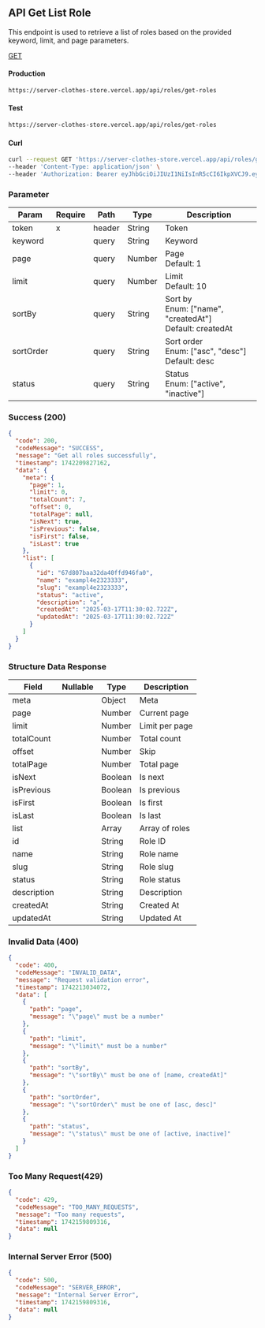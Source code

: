 ## API Get List Role

This endpoint is used to retrieve a list of roles based on the provided keyword, limit, and page parameters.

[GET](#)

#### Production

```bash
https://server-clothes-store.vercel.app/api/roles/get-roles
```

#### Test

```bash
https://server-clothes-store.vercel.app/api/roles/get-roles
```

#### Curl

```bash
curl --request GET 'https://server-clothes-store.vercel.app/api/roles/get-roles' \
--header 'Content-Type: application/json' \
--header 'Authorization: Bearer eyJhbGciOiJIUzI1NiIsInR5cCI6IkpXVCJ9.eyJpZCI6IjY3ZDJhMzMyYzhhMjEzYjA1MDI4MzNjNiIsInR5cGUiOiJVc2VyIiwiaWF0IjoxNzQyMjAxMDU5LCJleHAiOjE3NDIyMDE5NTl9.gsqLAzSlJKDPU3D9gvKg_I42NJ3NhI2d5svf-MYywDo' \
```

### Parameter

| Param     | Require | Path   | Type   | Description                                                  |
| --------- | ------- | ------ | ------ | ------------------------------------------------------------ |
| token     | x       | header | String | Token                                                        |
| keyword   |         | query  | String | Keyword                                                      |
| page      |         | query  | Number | Page<br>Default: 1                                           |
| limit     |         | query  | Number | Limit<br>Default: 10                                         |
| sortBy    |         | query  | String | Sort by<br>Enum: ["name", "createdAt"]<br>Default: createdAt |
| sortOrder |         | query  | String | Sort order<br>Enum: ["asc", "desc"]<br>Default: desc         |
| status    |         | query  | String | Status<br>Enum: ["active", "inactive"]                       |

### Success (200)

```json
{
  "code": 200,
  "codeMessage": "SUCCESS",
  "message": "Get all roles successfully",
  "timestamp": 1742209827162,
  "data": {
    "meta": {
      "page": 1,
      "limit": 0,
      "totalCount": 7,
      "offset": 0,
      "totalPage": null,
      "isNext": true,
      "isPrevious": false,
      "isFirst": false,
      "isLast": true
    },
    "list": [
      {
        "id": "67d807baa32da40ffd946fa0",
        "name": "exampl4e2323333",
        "slug": "exampl4e2323333",
        "status": "active",
        "description": "a",
        "createdAt": "2025-03-17T11:30:02.722Z",
        "updatedAt": "2025-03-17T11:30:02.722Z"
      }
    ]
  }
}
```

### Structure Data Response

| Field       | Nullable | Type    | Description    |
| ----------- | -------- | ------- | -------------- |
| meta        |          | Object  | Meta           |
| page        |          | Number  | Current page   |
| limit       |          | Number  | Limit per page |
| totalCount  |          | Number  | Total count    |
| offset      |          | Number  | Skip           |
| totalPage   |          | Number  | Total page     |
| isNext      |          | Boolean | Is next        |
| isPrevious  |          | Boolean | Is previous    |
| isFirst     |          | Boolean | Is first       |
| isLast      |          | Boolean | Is last        |
| list        |          | Array   | Array of roles |
| id          |          | String  | Role ID        |
| name        |          | String  | Role name      |
| slug        |          | String  | Role slug      |
| status      |          | String  | Role status    |
| description |          | String  | Description    |
| createdAt   |          | String  | Created At     |
| updatedAt   |          | String  | Updated At     |

### Invalid Data (400)

```json
{
  "code": 400,
  "codeMessage": "INVALID_DATA",
  "message": "Request validation error",
  "timestamp": 1742213034072,
  "data": [
    {
      "path": "page",
      "message": "\"page\" must be a number"
    },
    {
      "path": "limit",
      "message": "\"limit\" must be a number"
    },
    {
      "path": "sortBy",
      "message": "\"sortBy\" must be one of [name, createdAt]"
    },
    {
      "path": "sortOrder",
      "message": "\"sortOrder\" must be one of [asc, desc]"
    },
    {
      "path": "status",
      "message": "\"status\" must be one of [active, inactive]"
    }
  ]
}
```

### Too Many Request(429)

```json
{
  "code": 429,
  "codeMessage": "TOO_MANY_REQUESTS",
  "message": "Too many requests",
  "timestamp": 1742159809316,
  "data": null
}
```

### Internal Server Error (500)

```json
{
  "code": 500,
  "codeMessage": "SERVER_ERROR",
  "message": "Internal Server Error",
  "timestamp": 1742159809316,
  "data": null
}
```
